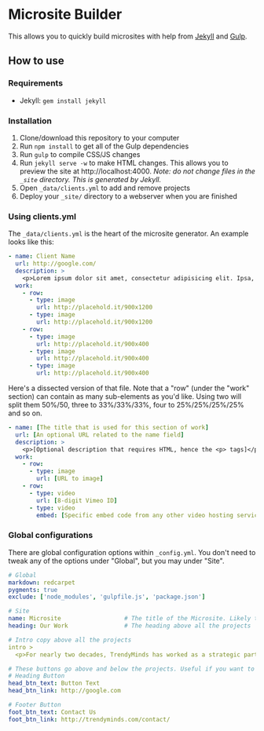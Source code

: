 # Microsite Builder

This allows you to quickly build microsites with help from [Jekyll](http://jekyllrb.com) and [Gulp](https://github.com/gulpjs/gulp).

## How to use

### Requirements

* Jekyll: `gem install jekyll`

### Installation

1. Clone/download this repository to your computer
2. Run `npm install` to get all of the Gulp dependencies
3. Run `gulp` to compile CSS/JS changes
4. Run `jekyll serve -w` to make HTML changes. This allows you to preview the site at http://localhost:4000. _Note: do not change files in the `_site` directory. This is generated by Jekyll._
5. Open `_data/clients.yml` to add and remove projects
6. Deploy your `_site/` directory to a webserver when you are finished

### Using clients.yml

The `_data/clients.yml` is the heart of the microsite generator. An example looks like this:

```yml
- name: Client Name
  url: http://google.com/
  description: >
    <p>Lorem ipsum dolor sit amet, consectetur adipisicing elit. Ipsa, similique, fugit, tempore in sed cumque aliquam maxime nulla dignissimos consequatur earum cupiditate error repellat ea facere quis corporis. Ipsa, dolorem. Lorem ipsum dolor sit amet, consectetur adipisicing elit. Ipsa, similique, fugit, tempore in sed cumque aliquam maxime nulla dignissimos consequatur earum cupiditate error repellat ea facere quis corporis. Ipsa, dolorem.</p>
  work:
    - row:
      - type: image
        url: http://placehold.it/900x1200
      - type: image
        url: http://placehold.it/900x1200
    - row:
      - type: image
        url: http://placehold.it/900x400
      - type: image
        url: http://placehold.it/900x400
      - type: image
        url: http://placehold.it/900x400
```

Here's a dissected version of that file. Note that a "row" (under the "work" section) can contain as many sub-elements as you'd like. Using two will split them 50%/50, three to 33%/33%/33%, four to 25%/25%/25%/25% and so on.

```yml
- name: [The title that is used for this section of work]
  url: [An optional URL related to the name field]
  description: >
    <p>[Optional description that requires HTML, hence the <p> tags]</p>
  work:
    - row:
      - type: image
        url: [URL to image]
    - row:
      - type: video
        url: [8-digit Vimeo ID]
      - type: video
        embed: [Specific embed code from any other video hosting service]
```

### Global configurations

There are global configuration options within `_config.yml`. You don't need to tweak any of the options under "Global", but you may under "Site".

```yml
# Global
markdown: redcarpet
pygments: true
exclude: ['node_modules', 'gulpfile.js', 'package.json']

# Site
name: Microsite                  # The title of the Microsite. Likely the name of the client.
heading: Our Work                # The heading above all the projects

# Intro copy above all the projects
intro >
  <p>For nearly two decades, TrendyMinds has worked as a strategic partner for a growing number of clients in a variety of industries. As you will see below, our company has built large-scale websites, produced compelling videos and managed complex advertising campaigns &ndash; entirely in-house &ndash; to help clients reach new levels of success in advancing their missions.</p>

# These buttons go above and below the projects. Useful if you want to direct the client to the contact form on http://trendmyinds.com or another area.
# Heading Button
head_btn_text: Button Text
head_btn_link: http://google.com

# Footer Button
foot_btn_text: Contact Us
foot_btn_link: http://trendyminds.com/contact/
```